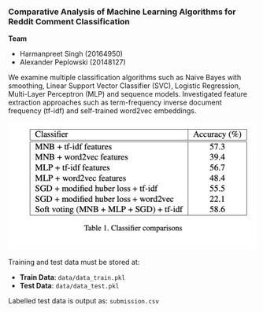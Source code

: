 ### Comparative Analysis of Machine Learning Algorithms for Reddit Comment Classification

**Team**
- Harmanpreet Singh (20164950)
- Alexander Peplowski (20148127)  

We examine multiple classification algorithms such as Naive Bayes with smoothing, Linear Support Vector Classifier (SVC), Logistic Regression, Multi-Layer Perceptron (MLP) and sequence models. Investigated feature extraction approaches such as term-frequency inverse document frequency (tf-idf) and self-trained word2vec embeddings.  

![Score Comparison](https://github.com/harmanpreet93/reddit_comment_classification/blob/master/comparisons.png)

Training and test data must be stored at:
- **Train Data**: `data/data_train.pkl`
- **Test Data**: `data/data_test.pkl`

Labelled test data is output as: `submission.csv`
